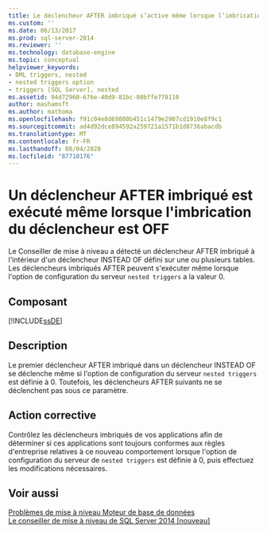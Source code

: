 ```yaml
---
title: Le déclencheur AFTER imbriqué s’active même lorsque l’imbrication des déclencheurs est désactivée | Microsoft Docs
ms.custom: ''
ms.date: 06/13/2017
ms.prod: sql-server-2014
ms.reviewer: ''
ms.technology: database-engine
ms.topic: conceptual
helpviewer_keywords:
- DML triggers, nested
- nested triggers option
- triggers [SQL Server], nested
ms.assetid: 94d72960-676e-40d9-81bc-08bffe778110
author: mashamsft
ms.author: mathoma
ms.openlocfilehash: f91c04e8d69880b451c1479e2907cd1910e8f9c1
ms.sourcegitcommit: ad4d92dce894592a259721a1571b1d8736abacdb
ms.translationtype: MT
ms.contentlocale: fr-FR
ms.lasthandoff: 08/04/2020
ms.locfileid: "87710176"
---
```

# <a name="nested-after-trigger-fires-even-when-trigger-nesting-is-off"></a>Un déclencheur AFTER imbriqué est exécuté même lorsque l'imbrication du déclencheur est OFF
  Le Conseiller de mise à niveau a détecté un déclencheur AFTER imbriqué à l'intérieur d'un déclencheur INSTEAD OF défini sur une ou plusieurs tables. Les déclencheurs imbriqués AFTER peuvent s'exécuter même lorsque l'option de configuration du serveur `nested triggers` a la valeur 0.  
  
## <a name="component"></a>Composant  
 [!INCLUDE[ssDE](../../includes/ssde-md.md)]  
  
## <a name="description"></a>Description  
 Le premier déclencheur AFTER imbriqué dans un déclencheur INSTEAD OF se déclenche même si l'option de configuration du serveur `nested triggers` est définie à 0. Toutefois, les déclencheurs AFTER suivants ne se déclenchent pas sous ce paramètre.  
  
## <a name="corrective-action"></a>Action corrective  
 Contrôlez les déclencheurs imbriqués de vos applications afin de déterminer si ces applications sont toujours conformes aux règles d'entreprise relatives à ce nouveau comportement lorsque l'option de configuration du serveur de `nested triggers` est définie à 0, puis effectuez les modifications nécessaires.  
  
## <a name="see-also"></a>Voir aussi  
 [Problèmes de mise à niveau Moteur de base de données](../../../2014/sql-server/install/database-engine-upgrade-issues.md)   
 [Le conseiller de mise à niveau de SQL Server 2014 &#91;nouveau&#93;](sql-server-2014-upgrade-advisor.md)  
  
  

